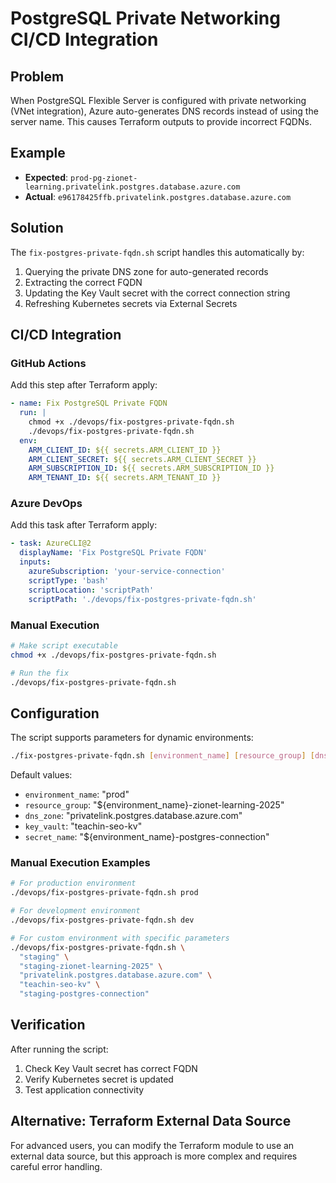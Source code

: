 # PostgreSQL Private Networking CI/CD Integration

## Problem
When PostgreSQL Flexible Server is configured with private networking (VNet integration), Azure auto-generates DNS records instead of using the server name. This causes Terraform outputs to provide incorrect FQDNs.

## Example
- **Expected**: `prod-pg-zionet-learning.privatelink.postgres.database.azure.com`
- **Actual**: `e96178425ffb.privatelink.postgres.database.azure.com`

## Solution
The `fix-postgres-private-fqdn.sh` script handles this automatically by:
1. Querying the private DNS zone for auto-generated records
2. Extracting the correct FQDN
3. Updating the Key Vault secret with the correct connection string
4. Refreshing Kubernetes secrets via External Secrets

## CI/CD Integration

### GitHub Actions
Add this step after Terraform apply:

```yaml
- name: Fix PostgreSQL Private FQDN
  run: |
    chmod +x ./devops/fix-postgres-private-fqdn.sh
    ./devops/fix-postgres-private-fqdn.sh
  env:
    ARM_CLIENT_ID: ${{ secrets.ARM_CLIENT_ID }}
    ARM_CLIENT_SECRET: ${{ secrets.ARM_CLIENT_SECRET }}
    ARM_SUBSCRIPTION_ID: ${{ secrets.ARM_SUBSCRIPTION_ID }}
    ARM_TENANT_ID: ${{ secrets.ARM_TENANT_ID }}
```

### Azure DevOps
Add this task after Terraform apply:

```yaml
- task: AzureCLI@2
  displayName: 'Fix PostgreSQL Private FQDN'
  inputs:
    azureSubscription: 'your-service-connection'
    scriptType: 'bash'
    scriptLocation: 'scriptPath'
    scriptPath: './devops/fix-postgres-private-fqdn.sh'
```

### Manual Execution
```bash
# Make script executable
chmod +x ./devops/fix-postgres-private-fqdn.sh

# Run the fix
./devops/fix-postgres-private-fqdn.sh
```

## Configuration
The script supports parameters for dynamic environments:
```bash
./fix-postgres-private-fqdn.sh [environment_name] [resource_group] [dns_zone] [key_vault] [secret_name]
```

Default values:
- `environment_name`: "prod"
- `resource_group`: "${environment_name}-zionet-learning-2025"
- `dns_zone`: "privatelink.postgres.database.azure.com"
- `key_vault`: "teachin-seo-kv"
- `secret_name`: "${environment_name}-postgres-connection"

### Manual Execution Examples
```bash
# For production environment
./devops/fix-postgres-private-fqdn.sh prod

# For development environment  
./devops/fix-postgres-private-fqdn.sh dev

# For custom environment with specific parameters
./devops/fix-postgres-private-fqdn.sh \
  "staging" \
  "staging-zionet-learning-2025" \
  "privatelink.postgres.database.azure.com" \
  "teachin-seo-kv" \
  "staging-postgres-connection"
```

## Verification
After running the script:
1. Check Key Vault secret has correct FQDN
2. Verify Kubernetes secret is updated
3. Test application connectivity

## Alternative: Terraform External Data Source
For advanced users, you can modify the Terraform module to use an external data source, but this approach is more complex and requires careful error handling.
